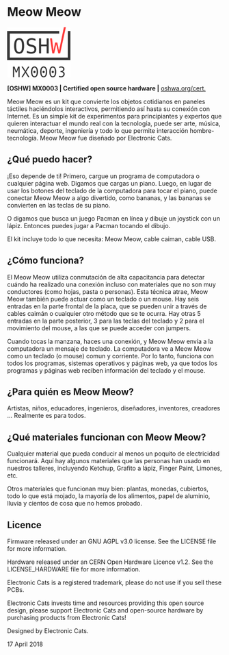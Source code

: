 # Meow Meow


![MX0003](https://github.com/ElectronicCats/MeowMeow/blob/master/OSHW-MX0003.png?raw=true)

**[OSHW] MX0003 | Certified open source hardware |** [oshwa.org/cert.](https://www.oshwa.org/cert)


Meow Meow es un kit que convierte los objetos cotidianos en paneles táctiles haciéndolos interactivos, permitiendo así hasta su conexión con Internet. Es un simple kit de experimentos para principiantes y expertos que quieren interactuar el mundo real con la tecnología, puede ser arte, música, neumática, deporte, ingeniería y todo lo que permite interacción hombre-tecnología. Meow Meow fue diseñado por Electronic Cats. 


## ¿Qué puedo hacer?
¡Eso depende de ti! Primero, cargue un programa de computadora o cualquier página web. Digamos que cargas un piano. Luego, en lugar de usar los botones del teclado de la computadora para tocar el piano, puede conectar Meow Meow a algo divertido, como bananas, y las bananas se convierten en las teclas de su piano. 

O digamos que busca un juego Pacman en línea y dibuje un joystick con un lápiz. Entonces puedes jugar a Pacman tocando el dibujo. 

El kit incluye todo lo que necesita: Meow Meow, cable caiman, cable USB. 

## ¿Cómo funciona? 


El Meow Meow utiliza conmutación de alta capacitancia para detectar cuándo ha realizado una conexión incluso con materiales que no son muy conductores (como hojas, pasta o personas). Esta técnica atrae, Meow Meow también puede actuar como un teclado o un mouse. Hay seis entradas en la parte frontal de la placa, que se pueden unir a través de cables caimán o cualquier otro método que se te ocurra. Hay otras 5 entradas en la parte posterior, 3 para las teclas del teclado y 2 para el movimiento del mouse, a las que se puede acceder con jumpers.

Cuando tocas la manzana, haces una conexión, y Meow Meow envía a la computadora un mensaje de teclado. La computadora ve a Meow Meow como un teclado (o mouse) comun y corriente. Por lo tanto, funciona con todos los programas, sistemas operativos y páginas web, ya que todos los programas y páginas web reciben información del teclado y el mouse. 

## ¿Para quién es Meow Meow? 
Artistas, niños, educadores, ingenieros, diseñadores, inventores, creadores ... Realmente es para todos. 

## ¿Qué materiales funcionan con Meow Meow? 
Cualquier material que pueda conducir al menos un poquito de electricidad funcionará. Aquí hay algunos materiales que las personas han usado en nuestros talleres, incluyendo Ketchup, Grafito a lápiz, Finger Paint, Limones, etc.

Otros materiales que funcionan muy bien: plantas, monedas, cubiertos, todo lo que está mojado, la mayoría de los alimentos, papel de aluminio, lluvia y cientos de cosa que no hemos probado.

## Licence

Firmware released under an GNU AGPL v3.0 license. See the LICENSE file for more information.

Hardware released under an CERN Open Hardware Licence v1.2. See the LICENSE_HARDWARE file for more information.

Electronic Cats is a registered trademark, please do not use if you sell these PCBs.

Electronic Cats invests time and resources providing this open source design, please support Electronic Cats and open-source hardware by purchasing products from Electronic Cats!

Designed by Electronic Cats.

17 April 2018